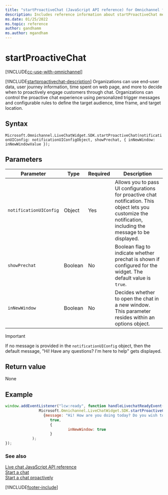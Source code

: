 ```yaml
---
title: "startProactiveChat (JavaScript API reference) for Omnichannel for Customer Service in Dynamics 365 | MicrosoftDocs"
description: Includes reference information about startProactiveChat method, syntax, and parameters in Omnichannel for Customer Service Session API reference."
ms.date: 01/25/2022
ms.topic: reference
author: gandhamm
ms.author: mgandham
---
```

# startProactiveChat

[!INCLUDE[cc-use-with-omnichannel](../../../../includes/cc-use-with-omnichannel.md)]

[!INCLUDE[startproactivechat-description](../includes/startproactivechat-description.md)] Organizations can use end-user data, user journey information, time spent on web page, and more to decide when to proactively engage customers through chat. Organizations can control the proactive chat experience using personalized trigger messages and configurable rules to define the target audience, time frame, and target location.

## Syntax

`Microsoft.Omnichannel.LiveChatWidget.SDK.startProactiveChat(notificationUIConfig: notificationUIConfigObject, showPrechat, { inNewWindow: inNewWindowValue });`

## Parameters

| Parameter | Type | Required | Description |
| ---- | ---- | ---- | ---- |
|`notificationUIConfig`| Object | Yes | Allows you to pass UI configurations for proactive chat notification. This object lets you customize the notification, including the message to be displayed. |
|`showPrechat`| Boolean | No | Boolean flag to indicate whether prechat is shown if configured for the widget. The default value is `true`. |
|`inNewWindow`|Boolean|No|Decides whether to open the chat in a new window. This parameter resides within an options object.|

> [!IMPORTANT]
> If no message is provided in the `notificationUIConfig` object, then the default message, "Hi! Have any questions? I'm here to help" gets displayed.

## Return value

None

## Example

```JavaScript
window.addEventListener("lcw:ready", function handleLivechatReadyEvent(){
               Microsoft.Omnichannel.LiveChatWidget.SDK.startProactiveChat(    
                 {message: "Hi! How are you doing today? Do you wish to start a chat?"},
                    true,
                    {
                            inNewWindow: true
                    }
            );
});
```

### See also

[Live chat JavaScript API reference](../../omnichannel-reference.md)  
[Start a chat](../../initiate-chat-wait-time.md)  
[Start a chat proactively](../../start-proactive-chat.md)  

[!INCLUDE[footer-include](../../../../includes/footer-banner.md)]
